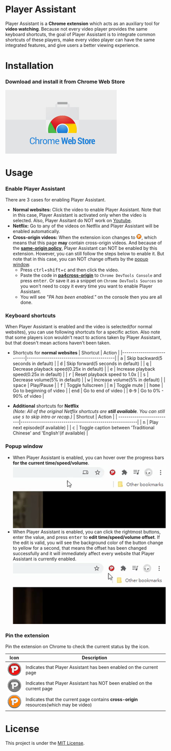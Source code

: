 # Player Assistant
Player Assistant is a **Chrome extension** which acts as an auxiliary tool for **video watching**. Because not every video player provides the same keyboard shortcuts, the goal of Player Assistant is to integrate common shortcuts of these players, make every video player can have the same integrated features, and give users a better viewing experience.

# Installation
### Download and install it from Chrome Web Store
[![install-on-chrome-web-store](./media/install-on-chrome-web-store.jpg)](https://chrome.google.com/webstore/detail/player-assistant/igdagoipdgdcidbkflnildofndcbnfff?hl=zh-TW&authuser=1)

# Usage
### Enable Player Assistant
There are 3 cases for enabling Player Assistant.
+ **Normal websites:** Click the video to enable Player Assistant. Note that in this case, Player Assistant is activated only when the video is selected. Also, Player Assitant do NOT work on [Youtube](https://www.youtube.com).
+ **Netflix:** Go to any of the videos on Netflix and Player Assistant will be enabled automatically.
+ **Cross-origin videos:** When the extension icon changes to [![action_failed](./source/images/action_failed.png?raw=true)](#pin-the-extension), which means that this page **may** contain cross-origin videos. And because of the **[same-origin policy](https://en.wikipedia.org/wiki/Same-origin_policy)**, Player Assistant can NOT be enabled by this extension. However, you can still follow the steps below to enable it. But note that in this case, you can NOT change offsets by the [popup window](#popup-window).
    + Press <kbd>ctrl</kbd>+<kbd>shift</kbd>+<kbd>c</kbd> and then click the video.
    + Paste the code in **[pa4cross-origin](./pa4cross-origin.js)** to `Chrome DevTools Console` and press <kbd>enter</kbd>. Or save it as a snippet on `Chrome DevTools Sources` so you won't need to copy it every time you want to enable Player Assistant.
    + You will see *"PA has been enabled."* on the console then you are all done.
    
### Keyboard shortcuts
When Player Assistant is enabled and the video is selected(for normal websites), you can use following shortcuts for a specific action. Also note that some players icon wouldn't react to actions taken by Player Assistant, but that doesn't mean actions haven't been taken.
+ Shortcuts for **normal websites**
    | Shortcut                  | Action                                    |
    |---------------------------|-------------------------------------------|
    | <kbd>a</kbd>              | Skip backward(5 seconds in default)       |
    | <kbd>d</kbd>              | Skip forward(5 seconds in default)        |
    | <kbd>q</kbd>              | Decrease playback speed(0.25x in default) |
    | <kbd>e</kbd>              | Increase playback speed(0.25x in default) |
    | <kbd>r</kbd>              | Reset playback speed to 1.0x              |
    | <kbd>s</kbd>              | Decrease volume(5% in default)            |
    | <kbd>w</kbd>              | Increase volume(5% in default)            |
    | <kbd>space</kbd>          | Play/Pause                                |
    | <kbd>f</kbd>              | Toggle fullscreen                         |
    | <kbd>m</kbd>              | Toggle mute                               |
    | <kbd>home</kbd>           | Go to beginning  of video                 |
    | <kbd>end</kbd>            | Go to end of video                        |
    | <kbd>0</kbd>-<kbd>9</kbd> | Go to 0% - 90% of video                   |

+ **Additional** shortcuts for **Netflix**\
*(Note: All of the original Netflix shortcuts are **still available**. You can still use <kbd>s</kbd> to skip intro or recap.)*
    | Shortcut                  | Action                                                  |
    | --------------------------|---------------------------------------------------------|
    | <kbd>n</kbd>              | Play next episode(if available)                         |
    | <kbd>c</kbd>              | Toggle caption between 'Traditional Chinese' and 'English'(if available) |
    
    

### Popup window
+ When Player Assistant is enabled, you can hover over the progress bars **for the current time/speed/volume**.
    <kbd>![bars](./media/github_bars.gif?raw=true)</kbd>
+ When Player Assistant is enabled, you can click the rightmost buttons, enter the value, and press <kbd>enter</kbd> to **edit time/speed/volume offset**. If the edit is valid, you will see the background color of the button change to yellow for a second, that means the offset has been changed successfully and it will immediately affect every website that Player Assistant is currently enabled.
    <kbd>![buttons](./media/github_buttons.gif?raw=true)</kbd>

### Pin the extension
Pin the extension on Chrome to check the current status by the icon.

| Icon                                               | Description                                                             |
|----------------------------------------------------|-------------------------------------------------------------------------|
|![action_on](./media/github_on.png?raw=true)        |Indicates that Player Assistant has been enabled on the current page     |
|![action_off](./media/github_off.png?raw=true)      |Indicates that Player Assistant has NOT been enabled on the current page |
|![action_failed](./media/github_failed.png?raw=true)|Indicates that the current page contains **cross-origin** resources(which may be video) |

# License
This project is under the [MIT License](./LICENSE).
